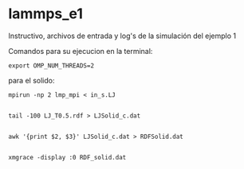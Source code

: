 # lammps_e1
Instructivo, archivos de entrada y log's de la simulación del ejemplo 1

Comandos para su ejecucion en la terminal:

    export OMP_NUM_THREADS=2

para el solido:

    mpirun -np 2 lmp_mpi < in_s.LJ


    tail -100 LJ_T0.5.rdf > LJSolid_c.dat


    awk '{print $2, $3}' LJSolid_c.dat > RDFSolid.dat


    xmgrace -display :0 RDF_solid.dat
